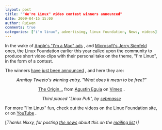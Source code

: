 ```yaml
---
layout: post
title: ""We're Linux" video contest winners announced"
date: 2009-04-15 15:00
author: Ruiwen
comments: true
categories: ["i'm linux", advertising, linux foundation, News, videos]
---
```

In the wake of <a href="http://www.apple.com/getamac/ads/">Apple's &quot;I'm a Mac&quot; ads</a> , and <a href="http://www.microsoft.com/windows/gates-and-seinfeld.aspx">Microsoft's Jerry Sienfeld</a> ones, the Linux Foundation earlier this year called upon the community to produce short video clips with their personal take on the theme, &quot;I'm Linux&quot;, in the form of a contest.

The winners <a href="http://video.linuxfoundation.org/category/video-category/-linux-foundation-video-contest">have just been announced</a> , and here they are:
<p style="text-align: center;"><object width="425" height="350" height="350" width="425" data="http://www.youtube.com/v/qWEIQIv8zvY" type="application/x-shockwave-flash"><param name="src" value="http://www.youtube.com/v/qWEIQIv8zvY" /></object> <em>
Armitay Tweeto's winning entry, &quot;What does it mean to be free?&quot;</em>
<p style="text-align: center;"></p>

<p style="text-align: center;"><object width="425" height="350" height="350" width="425" data="http://vimeo.com/moogaloop.swf?clip_id=3771567&amp;server=vimeo.com&amp;show_title=1&amp;show_byline=1&amp;show_portrait=0&amp;color=&amp;fullscreen=1" type="application/x-shockwave-flash"><param name="allowfullscreen" value="true" /><param name="allowscriptaccess" value="always" /><param name="src" value="http://vimeo.com/moogaloop.swf?clip_id=3771567&amp;server=vimeo.com&amp;show_title=1&amp;show_byline=1&amp;show_portrait=0&amp;color=&amp;fullscreen=1" /></object>
<a href="http://vimeo.com/3771567">The Origin...</a> from <a href="http://vimeo.com/user991497">Agustin Eguia</a> on <a href="http://vimeo.com">Vimeo</a> .
<p style="text-align: center;"><em><object width="425" height="350" height="350" width="425" data="http://www.youtube.com/v/xceiMJSunIg" type="application/x-shockwave-flash"><param name="src" value="http://www.youtube.com/v/xceiMJSunIg" /></object>
Third placed &quot;Linux Pub&quot;, by <a href="http://video.linuxfoundation.org/users/sebmasse">sebmasse</a> </em>

For more &quot;I'm Linux&quot; fun, check out the videos on the Linux Foundation site, or on <a href="http://www.youtube.com/results?search_type=&amp;search_query=%22I%27m+linux%22&amp;aq=f">YouTube</a> .

[<em>Thanks Nixxy, for posting <a href="http://www.itwire.com/content/view/24408/1231/">the news</a> about this on the <a href="http://groups.yahoo.com/groups/linuxnus">mailing list</a> !]</em>

